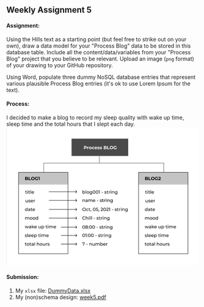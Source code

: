 ## Weekly Assignment 5



#### Assignment:

Using the Hills text as a starting point (but feel free to strike out on your own), draw a data model for your "Process Blog" data to be stored in this database table. Include all the content/data/variables from your "Process Blog" project that you believe to be relevant. Upload an image (`png` format) of your drawing to your GitHub repository. 

Using Word, populate three dummy NoSQL database entries that represent various plausible Process Blog entries (it's ok to use Lorem Ipsum for the text). 


#### Process:
I decided to make a blog to record my sleep quality with wake up time, sleep time and the total hours that I slept each day.
![(non)schema](https://github.com/kanodesu/ds-fall2021/blob/master/week5/week5.png "(non)schema")

#### Submission:
1. My `xlsx` file: [DummyData.xlsx](https://github.com/kanodesu/ds-fall2021/blob/master/week4/DummyData.xlsx)
1. My (non)schema design: [week5.pdf](https://github.com/kanodesu/ds-fall2021/blob/master/week5/week5.pdf)


